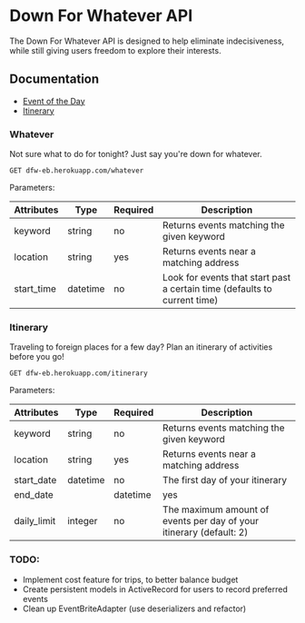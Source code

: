# Down For Whatever API

The Down For Whatever API is designed to help eliminate indecisiveness, while still giving users freedom to explore their interests.

## Documentation

* [Event of the Day](#Whatever)
* [Itinerary](#Itinerary)

### Whatever

Not sure what to do for tonight? Just say you're down for whatever.
```
GET dfw-eb.herokuapp.com/whatever
```

Parameters:

|  Attributes   |  Type   |  Required  |  Description                                 |
|---------------|---------|------------|----------------------------------------------|
|  keyword      | string  |    no      |  Returns events matching the given keyword   |
|  location     | string  |    yes     |  Returns events near a matching address      |
|  start_time   | datetime|    no      |  Look for events that start past a certain time (defaults to current time) |


### Itinerary

Traveling to foreign places for a few day? Plan an itinerary of activities before you go!
```
GET dfw-eb.herokuapp.com/itinerary
```
Parameters:

|  Attributes   |  Type   |  Required  |  Description                                 |
|---------------|---------|------------|----------------------------------------------|
|  keyword      | string  |    no      |  Returns events matching the given keyword   |
|  location     | string  |    yes     |  Returns events near a matching address      |
|  start_date   | datetime|    no      |  The first day of your itinerary |
| end_date |     | datetime | yes | The last day of your itinerary |
| daily_limit | integer | no | The maximum amount of events per day of your itinerary (default: 2) |

### TODO:

- Implement cost feature for trips, to better balance budget
- Create persistent models in ActiveRecord for users to record preferred events
- Clean up EventBriteAdapter (use deserializers and refactor)
